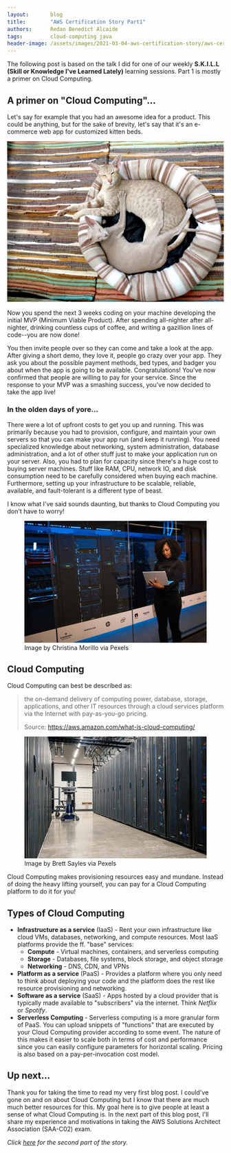```yaml
---
layout:       blog
title:        "AWS Certification Story Part1"
authors:      Redan Benedict Alcaide
tags:         cloud-computing java
header-image: /assets/images/2021-03-04-aws-certification-story/aws-certification-story.png
---
```

The following post is based on the talk I did for one of our weekly **S.K.I.L.L (Skill or Knowledge I've Learned Lately)** learning sessions. Part 1 is mostly a primer on Cloud Computing.

## A primer on "Cloud Computing"...

Let's say for example that you had an awesome idea for a product. This could be anything, but for the sake of brevity, let's say that it's an e-commerce web app for customized kitten beds.

![Two cat in a cat bed](/assets/images/2021-03-04-aws-certification-story/pexels-pixabay-64284.jpg "Two cats in a cat bed") 

Now you spend the next 3 weeks coding on your machine developing the initial MVP (Minimum Viable Product). After spending all-nighter after all-nighter, drinking countless cups of coffee, and writing a gazillion lines of code--you are now done!

You then invite people over so they can come and take a look at the app. After giving a short demo, they love it, people go crazy over your app. They ask you about the possible payment methods, bed types, and badger you about when the app is going to be available. Congratulations! You've now confirmed that people are willing to pay for your service. Since the response to your MVP was a smashing success, you've now decided to take the app live!

### In the olden days of yore...

There were a lot of upfront costs to get you up and running. This was primarily because you had to provision, configure, and maintain your own servers so that you can make your app run (and keep it running). You need specialized knowledge about networking, system administration, database administration, and a lot of other stuff just to make your application run on your server. Also, you had to plan for capacity since there's a huge cost to buying server machines. Stuff like RAM, CPU, network IO, and disk consumption need to be carefully considered when buying each machine. Furthermore, setting up your infrastructure to be scalable, reliable, available, and fault-tolerant is a different type of beast.

I know what I've said sounds daunting, but thanks to Cloud Computing you don't have to worry!

<figure>
  <img src="/assets/images/2021-03-04-aws-certification-story/pexels-christina-morillo.jpg" alt="Woman working on server machine" />
  <figcaption>Image by Christina Morillo via Pexels</figcaption>
</figure>

## Cloud Computing

Cloud Computing can best be described as:

> the on-demand delivery of computing power, database, storage, applications, and other IT resources through a cloud services platform via the Internet with pay-as-you-go pricing.  
>
> Source: https://aws.amazon.com/what-is-cloud-computing/

<figure>
  <img src="/assets/images/2021-03-04-aws-certification-story/pexels-brett-sayles.jpg" alt="Data Center" />
  <figcaption>Image by Brett Sayles via Pexels</figcaption>
</figure>

Cloud Computing makes provisioning resources easy and mundane. Instead of doing the heavy lifting yourself, you can pay for a Cloud Computing platform to do it for you! 

## Types of Cloud Computing

- **Infrastructure as a service** (IaaS) - Rent your own infrastructure like cloud VMs, databases, networking, and compute resources. Most IaaS platforms provide the ff. "base" services:
    - **Compute** - Virtual machines, containers, and serverless computing
    - **Storage** - Databases, file systems, block storage, and object storage
    - **Networking** - DNS, CDN, and VPNs
- **Platform as a service** (PaaS) - Provides a platform where you only need to think about deploying your code and the platform does the rest like resource provisioning and networking.
- **Software as a service** (SaaS) - Apps hosted by a cloud provider that is typically made available to "subscribers" via the internet. Think *Netflix* or *Spotify*.
- **Serverless Computing** - Serverless computing is a more granular form of PaaS. You can upload snippets of "functions" that are executed by your Cloud Computing provider according to some event. The nature of this makes it easier to scale both in terms of cost and performance since you can easily configure parameters for horizontal scaling. Pricing is also based on a pay-per-invocation cost model. 

## Up next...

Thank you for taking the time to read my very first blog post. I could've gone on and on about Cloud Computing but I know that there are much much better resources for this. My goal here is to give people at least a sense of what Cloud Computing is. In the next part of this blog post, I'll share my experience and motivations in taking the AWS Solutions Architect Association (SAA-C02) exam.

*Click [here](/blogs/2021/03/aws-certification-story-part2) for the second part of the story.*

